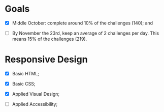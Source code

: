# Goals

- [X] Middle October: complete around 10% of the challenges (140); and

- [ ] By November the 23rd, keep an average of 2 challenges per day. This means 15% of the challenges (219).


# Responsive Design

- [x] Basic HTML;

- [x] Basic CSS;

- [x] Applied Visual Design;

- [ ] Applied Accessibility;
